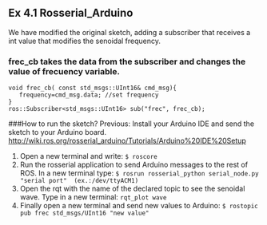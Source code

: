 ## Ex 4.1 Rosserial_Arduino

We have modified the original sketch, adding a subscriber that receives a int value
that modifies the senoidal frequency.

### frec_cb takes the data from the subscriber and changes the value of frecuency variable.

```
void frec_cb( const std_msgs::UInt16& cmd_msg){
   frequency=cmd_msg.data; //set frequency      
}
ros::Subscriber<std_msgs::UInt16> sub("frec", frec_cb);
```
###How to run the sketch?
Previous: Install your Arduino IDE and send the sketch to your Arduino board.
http://wiki.ros.org/rosserial_arduino/Tutorials/Arduino%20IDE%20Setup

1. Open a new terminal and write:
`$ roscore `
2. Run the rosserial application to send Arduino messages to the rest of ROS. In a new terminal type:
`$ rosrun rosserial_python serial_node.py "serial port"  (ex.:/dev/ttyACM1)`
3. Open the rqt with the name of the declared topic to see the senoidal wave. Type in a new terminal:
`rqt_plot wave`
4. Finally open a new terminal and send new values to Arduino:
`$ rostopic pub frec std_msgs/UInt16 "new value"`

